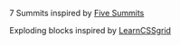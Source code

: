 7 Summits inspired by [Five Summits](https://www.uplabs.com/posts/the-five-summits-menu)

Exploding blocks inspired by [LearnCSSgrid](https://learncssgrid.com/)
